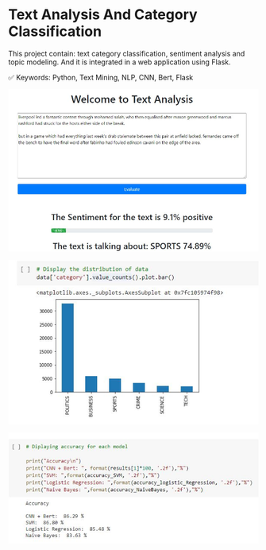 # Text Analysis And Category Classification

This project contain: text category classification, sentiment analysis and topic modeling. And it is integrated in a web application using Flask.

✅ Keywords: Python, Text Mining, NLP, CNN, Bert, Flask


![](screen_shots/5.JPG)

![](screen_shots/1.JPG) 

![](screen_shots/2.JPG) 


